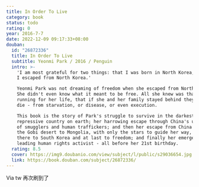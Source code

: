```yaml
---
title: In Order To Live
category: book
status: todo
rating: 0
year: 2016-7-7
date: 2022-12-09 09:17:33+08:00
douban:
  id: "26872336"
  title: In Order To Live
  subtitle: Yeonmi Park / 2016 / Penguin
  intro: >-
    'I am most grateful for two things: that I was born in North Korea, and that
    I escaped from North Korea.'

    Yeonmi Park was not dreaming of freedom when she escaped from North Korea.
    She didn't even know what it meant to be free. All she knew was that she was
    running for her life, that if she and her family stayed behind they would
    die - from starvation, or disease, or even execution.

    This book is the story of Park's struggle to survive in the darkest, most
    repressive country on earth; her harrowing escape through China's underworld
    of smugglers and human traffickers; and then her escape from China across
    the Gobi desert to Mongolia, with only the stars to guide her way, and from
    there to South Korea and at last to freedom; and finally her emergence as a
    leading human rights activist - all before her 21st birthday.
  rating: 8.5
  cover: https://img9.doubanio.com/view/subject/l/public/s29036654.jpg
  link: https://book.douban.com/subject/26872336/
---
```


Via tw 再次刷到了

